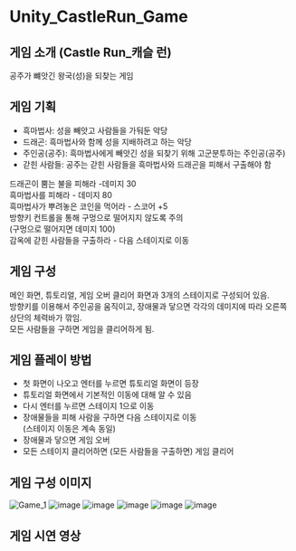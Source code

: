 # Unity_CastleRun_Game

## 게임 소개 (Castle Run_캐슬 런)

공주가 뺴앗긴 왕국(성)을 되찾는 게임

## 게임 기획

- 흑마법사: 성을 빼앗고 사람들을 가둬둔 악당
- 드래곤: 흑마법사와 함께 성을 지배하려고 하는 악당
- 주인공(공주): 흑마법사에게 빼앗긴 성을 되찾기 위해 고군분투하는 주인공(공주)
- 갇힌 사람들: 공주는 갇힌 사람들을 흑마법사와 드래곤을 피해서 구출해야 함

드래곤이 뿜는 불을 피해라 -데미지 30  
흑마법사를 피해라 - 데미지 80  
흑마법사가 뿌려놓은 코인을 먹어라 - 스코어 +5  
방향키 컨트롤을 통해 구멍으로 떨어지지 않도록 주의   
(구멍으로 떨어지면 데미지 100)   
감옥에 갇힌 사람들을 구출하라 - 다음 스테이지로 이동  

## 게임 구성

메인 화면, 튜토리얼, 게임 오버 클리어 화면과 3개의 스테이지로 구성되어 있음.  
방향키를 이용해서 주인공을 움직이고, 장애물과 닿으면 각각의 데미지에 따라 오른쪽 상단의 체력바가 깎임.  
모든 사람들을 구하면 게임을 클리어하게 됨.  

## 게임 플레이 방법
- 첫 화면이 나오고 엔터를 누르면 튜토리얼 화면이 등장
- 튜토리얼 화면에서 기본적인 이동에 대해 알 수 있음
- 다시 엔터를 누르면 스테이지 1으로 이동
- 장애물들을 피해 사람을 구하면 다음 스테이지로 이동  
  (스테이지 이동은 계속 동일)
- 장애물과 닿으면 게임 오버
- 모든 스테이지 클리어하면 (모든 사람들을 구출하면) 게임 클리어

## 게임 구성 이미지

![Game_1](https://user-images.githubusercontent.com/68581876/126446935-a824bf00-8415-48d4-94ff-315b08d83cc1.png)
![image](https://user-images.githubusercontent.com/68581876/126447147-640531b6-b92a-45c7-a7fb-3e76e29eae19.png)
![image](https://user-images.githubusercontent.com/68581876/126447108-8a6777cd-8ad8-4ac5-b044-ac95f91d4808.png)
![image](https://user-images.githubusercontent.com/68581876/126447280-4e4e7e1e-2718-446a-87e5-865eea421ff2.png)
![image](https://user-images.githubusercontent.com/68581876/126447408-c0beb1ae-8b7b-42fa-a766-57bbfe24ecc2.png)
![image](https://user-images.githubusercontent.com/68581876/126447417-7332934e-67e9-4b70-8ce9-1835f13fd982.png)

## 게임 시연 영상

